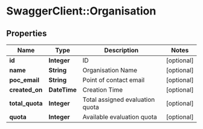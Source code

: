 # SwaggerClient::Organisation

## Properties
Name | Type | Description | Notes
------------ | ------------- | ------------- | -------------
**id** | **Integer** | ID | [optional] 
**name** | **String** | Organisation Name | [optional] 
**poc_email** | **String** | Point of contact email | [optional] 
**created_on** | **DateTime** | Creation Time | [optional] 
**total_quota** | **Integer** | Total assigned evaluation quota | [optional] 
**quota** | **Integer** | Available evaluation quota | [optional] 


